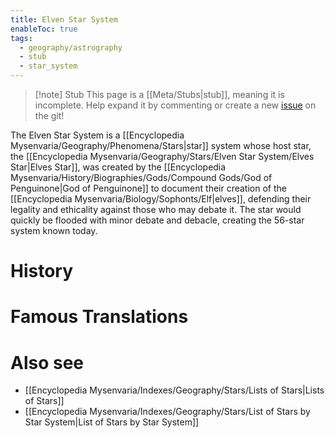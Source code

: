 ```yaml
---
title: Elven Star System
enableToc: true
tags:
  - geography/astrography
  - stub
  - star_system
---
```


> [!note] Stub
> This page is a [[Meta/Stubs|stub]], meaning it is incomplete. Help expand it by commenting or create a new [issue](https://github.com/RagtimeGal/quartz--encyclopedia-mysenvaria/issues/new/choose) on the git!

The Elven Star System is a [[Encyclopedia Mysenvaria/Geography/Phenomena/Stars|star]] system whose host star, the [[Encyclopedia Mysenvaria/Geography/Stars/Elven Star System/Elves Star|Elves Star]], was created by the [[Encyclopedia Mysenvaria/History/Biographies/Gods/Compound Gods/God of Penguinone|God of Penguinone]] to document their creation of the [[Encyclopedia Mysenvaria/Biology/Sophonts/Elf|elves]], defending their legality and ethicality against those who may debate it. The star would quickly be flooded with minor debate and debacle, creating the 56-star system known today.
# History

# Famous Translations

# Also see
- [[Encyclopedia Mysenvaria/Indexes/Geography/Stars/Lists of Stars|Lists of Stars]]
- [[Encyclopedia Mysenvaria/Indexes/Geography/Stars/List of Stars by Star System|List of Stars by Star System]]
